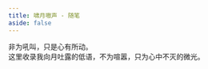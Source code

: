 ```yaml
---
title: 啸月嗷声 - 随笔
aside: false
---
```


非为吼叫，只是心有所动。  
这里收录我向月吐露的低语，不为喧嚣，只为心中不灭的微光。

<PostList />

<script setup>
import { useData } from 'vitepress'

const { isDark } = useData()
</script>

<style scoped>
.blog-page {
  padding-bottom: 50px;
}
</style>
